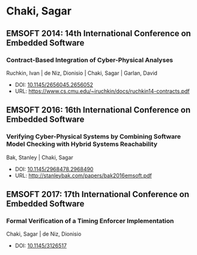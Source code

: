 # Chaki, Sagar

## EMSOFT 2014: 14th International Conference on Embedded Software

### Contract-Based Integration of Cyber-Physical Analyses
Ruchkin, Ivan | de Niz, Dionisio | Chaki, Sagar | Garlan, David
* DOI: [10.1145/2656045.2656052](https://doi.org/10.1145/2656045.2656052)
* URL: <https://www.cs.cmu.edu/~iruchkin/docs/ruchkin14-contracts.pdf>

## EMSOFT 2016: 16th International Conference on Embedded Software

### Verifying Cyber-Physical Systems by Combining Software Model Checking with Hybrid Systems Reachability
Bak, Stanley | Chaki, Sagar
* DOI: [10.1145/2968478.2968490](https://doi.org/10.1145/2968478.2968490)
* URL: <http://stanleybak.com/papers/bak2016emsoft.pdf>

## EMSOFT 2017: 17th International Conference on Embedded Software

### Formal Verification of a Timing Enforcer Implementation
Chaki, Sagar | de Niz, Dionisio
* DOI: [10.1145/3126517](https://doi.org/10.1145/3126517)


